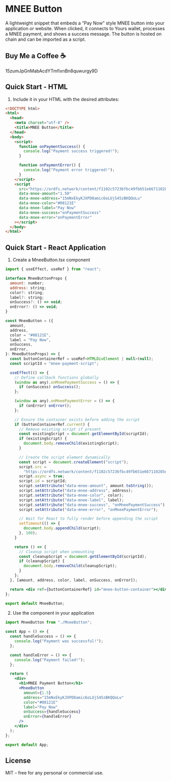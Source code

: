 # MNEE Button

A lightweight snippet that embeds a “Pay Now” style MNEE button into your application or website. When clicked, it connects to Yours wallet, processes a MNEE payment, and shows a success message. The button is hosted on chain and can be imported as a script.

## Buy Me a Coffee ☕️

15zumJpGnMabAcdYTmfixnBn8quwurgy9D

## Quick Start - HTML

1. Include it in your HTML with the desired attributes:

```html
<!DOCTYPE html>
<html>
  <head>
    <meta charset="utf-8" />
    <title>MNEE Button</title>
  </head>
  <body>
    <script>
      function onPaymentSuccess() {
        console.log("Payment success triggered!");
      }

      function onPaymentError() {
        console.log("Payment error triggered!");
      }
    </script>
    <script
      src="https://ordfs.network/content/f1102c57236fbc49fb651e667110285e8321b660a96e4ed06c3156bcdc26061e_0"
      data-mnee-amount="1.50"
      data-mnee-address="15mNxEkyKJXPD8amic6oLUjS45zBKQQoLu"
      data-mnee-color="#08121E"
      data-mnee-label="Pay Now"
      data-mnee-success="onPaymentSuccess"
      data-mnee-error="onPaymentError"
    ></script>
  </body>
</html>
```

## Quick Start - React Application

1. Create a MneeButton.tsx component

```jsx
import { useEffect, useRef } from "react";

interface MneeButtonProps {
  amount: number;
  address: string;
  color?: string;
  label?: string;
  onSuccess?: () => void;
  onError?: () => void;
}

const MneeButton = ({
  amount,
  address,
  color = "#08121E",
  label = "Pay Now",
  onSuccess,
  onError,
}: MneeButtonProps) => {
  const buttonContainerRef = useRef<HTMLDivElement | null>(null);
  const scriptId = "mnee-payment-script";

  useEffect(() => {
    // Define callback functions globally
    (window as any).onMneePaymentSuccess = () => {
      if (onSuccess) onSuccess();
    };

    (window as any).onMneePaymentError = () => {
      if (onError) onError();
    };

    // Ensure the container exists before adding the script
    if (buttonContainerRef.current) {
      // Remove existing script if present
      const existingScript = document.getElementById(scriptId);
      if (existingScript) {
        document.body.removeChild(existingScript);
      }

      // Create the script element dynamically
      const script = document.createElement("script");
      script.src =
        "https://ordfs.network/content/f1102c57236fbc49fb651e667110285e8321b660a96e4ed06c3156bcdc26061e_0";
      script.async = true;
      script.id = scriptId;
      script.setAttribute("data-mnee-amount", amount.toString());
      script.setAttribute("data-mnee-address", address);
      script.setAttribute("data-mnee-color", color);
      script.setAttribute("data-mnee-label", label);
      script.setAttribute("data-mnee-success", "onMneePaymentSuccess");
      script.setAttribute("data-mnee-error", "onMneePaymentError");

      // Wait for React to fully render before appending the script
      setTimeout(() => {
        document.body.appendChild(script);
      }, 100);
    }

    return () => {
      // Cleanup script when unmounting
      const cleanupScript = document.getElementById(scriptId);
      if (cleanupScript) {
        document.body.removeChild(cleanupScript);
      }
    };
  }, [amount, address, color, label, onSuccess, onError]);

  return <div ref={buttonContainerRef} id="mnee-button-container"></div>;
};

export default MneeButton;
```

2. Use the component in your application

```jsx
import MneeButton from "./MneeButton";

const App = () => {
  const handleSuccess = () => {
    console.log("Payment was successful!");
  };

  const handleError = () => {
    console.log("Payment failed!");
  };

  return (
    <div>
      <h1>MNEE Payment Button</h1>
      <MneeButton
        amount={1.5}
        address="15mNxEkyKJXPD8amic6oLUjS45zBKQQoLu"
        color="#08121E"
        label="Pay Now"
        onSuccess={handleSuccess}
        onError={handleError}
      />
    </div>
  );
};

export default App;
```

## License

MIT – free for any personal or commercial use.
